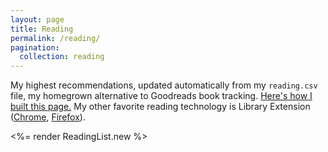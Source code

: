 ```yaml
---
layout: page
title: Reading
permalink: /reading/
pagination:
  collection: reading
---
```


My highest recommendations, updated automatically from my `reading.csv` file, my homegrown alternative to Goodreads book tracking. [Here's how I built this page.](/posts/2021/build-a-blog-with-bridgetown#2-ruby-component-and-plugin) My other favorite reading technology is Library Extension ([Chrome](https://chrome.google.com/webstore/detail/library-extension/chkgcmmjoejpekoegkedcpifgfhpjmec), [Firefox](https://addons.mozilla.org/en-US/firefox/addon/libraryextension/)).

<%= render ReadingList.new %>
